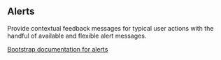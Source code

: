 ## Alerts

Provide contextual feedback messages for typical user actions with the handful of available and flexible alert messages.

[Bootstrap documentation for alerts][bootstrap docs]


[bootstrap docs]: http://getbootstrap.com/components/#alerts
